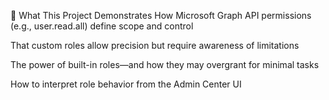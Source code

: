📘 What This Project Demonstrates
How Microsoft Graph API permissions (e.g., user.read.all) define scope and control

That custom roles allow precision but require awareness of limitations

The power of built-in roles—and how they may overgrant for minimal tasks

How to interpret role behavior from the Admin Center UI

